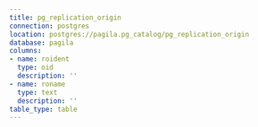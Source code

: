 ```yaml
---
title: pg_replication_origin
connection: postgres
location: postgres://pagila.pg_catalog/pg_replication_origin
database: pagila
columns:
- name: roident
  type: oid
  description: ''
- name: roname
  type: text
  description: ''
table_type: table
---
```


